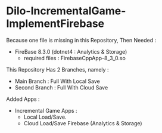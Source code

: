 # Dilo-IncrementalGame-ImplementFirebase
Because one file is missing in this Repository,
Then Needed :
- FireBase 8.3.0 (dotnet4 : Analytics & Storage)
  - required files : FirebaseCppApp-8_3_0.so

This Repository Has 2 Branches, namely :
- Main Branch : Full With Local Save
- Second Branch : Full With Cloud Save

Added Apps :
- Incremental Game Apps :
  - Local Load/Save.
  - Cloud Load/Save Firebase (Analytics & Storage)


